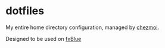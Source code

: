 # dotfiles

My entire home directory configuration, managed by [chezmoi](https://chezmoi.io).

Designed to be used on [fxBlue](https://github.com/flexagoon/fxBlue)
